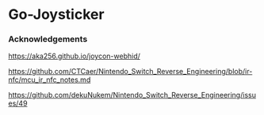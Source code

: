 # Go-Joysticker

### Acknowledgements

https://aka256.github.io/joycon-webhid/

https://github.com/CTCaer/Nintendo_Switch_Reverse_Engineering/blob/ir-nfc/mcu_ir_nfc_notes.md

https://github.com/dekuNukem/Nintendo_Switch_Reverse_Engineering/issues/49
